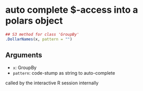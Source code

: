 # auto complete $-access into a polars object

```r
## S3 method for class 'GroupBy'
.DollarNames(x, pattern = "")
```

## Arguments

- `x`: GroupBy
- `pattern`: code-stump as string to auto-complete

called by the interactive R session internally